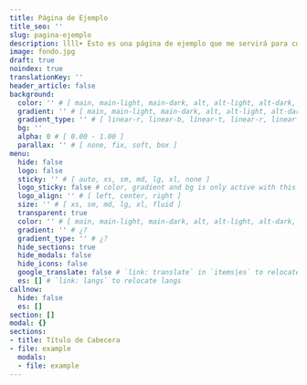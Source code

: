 ```yaml
---
title: Página de Ejemplo
title_seo: ''
slug: pagina-ejemplo
description: llll➤ Ésto es una página de ejemplo que me servirá para copiar y pegar valores ✅ by lorensansol.
image: fondo.jpg
draft: true
noindex: true
translationKey: ''
header_article: false
background:
  color: '' # [ main, main-light, main-dark, alt, alt-light, alt-dark, link, link-light, link-dark, white, light, grey, dark, black ]
  gradient: '' # [ main, main-light, main-dark, alt, alt-light, alt-dark, link, link-light, link-dark, white, light, grey, dark, black ]
  gradient_type: '' # [ linear-r, linear-b, linear-t, linear-r, linear-l, linear-tr, linear-br, linear-tl, linear-bl, circle, circle-alt, radial, radial-alt ]
  bg: ''
  alpha: 0 # [ 0.00 - 1.00 ]
  parallax: '' # [ none, fix, soft, box ]
menu:
  hide: false
  logo: false
  sticky: '' # [ auto, xs, sm, md, lg, xl, none ]
  logo_sticky: false # color, gradient and bg is only active with this and when screen < sticky
  logo_align: '' # [ left, center, right ]
  size: '' # [ xs, sm, md, lg, xl, fluid ]
  transparent: true
  color: '' # [ main, main-light, main-dark, alt, alt-light, alt-dark, link, link-light, link-dark, white, light, grey, dark, black ]
  gradient: '' # ¿?
  gradient_type: '' # ¿?
  hide_sections: true
  hide_modals: false
  hide_icons: false
  google_translate: false # `link: translate` in `items|es` to relocate it
  es: [] # `link: langs` to relocate langs
callnow:
  hide: false
  es: []
section: []
modal: {}
sections:
- title: Título de Cabecera
- file: example
  modals:
  - file: example
---
```

